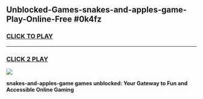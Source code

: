 
## Unblocked-Games-snakes-and-apples-game-Play-Online-Free #0k4fz
<h3>
<a href="https://us.freeplayer.one?title=snakes-and-apples-game&ref=10M">CLICK TO PLAY</a></h3>
<hr>

<h3>
<a href="https://us.freeplayer.one?title=snakes-and-apples-game&ref=10M">CLICK 2 PLAY</a>
  
</h3>

<a href="https://us.freeplayer.one?title=snakes-and-apples-game&ref=10M"><img src="https://clearcache.store/games.png"></a>


**snakes-and-apples-game games unblocked: Your Gateway to Fun and Accessible Online Gaming**
